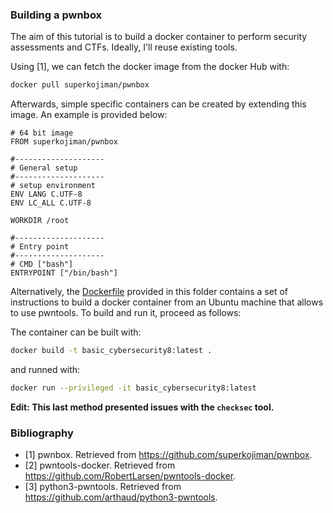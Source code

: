 ### Building a pwnbox

The aim of this tutorial is to build a docker container to perform security
assessments and CTFs. Ideally, I'll reuse existing tools.

Using [1], we can fetch the docker image from the docker Hub with:
```bash
docker pull superkojiman/pwnbox
```

Afterwards, simple specific containers can be created by extending this image.
An example is provided below:

```
# 64 bit image
FROM superkojiman/pwnbox

#--------------------
# General setup
#--------------------
# setup environment
ENV LANG C.UTF-8
ENV LC_ALL C.UTF-8

WORKDIR /root

#--------------------
# Entry point
#--------------------
# CMD ["bash"]
ENTRYPOINT ["/bin/bash"]
```

Alternatively, the [Dockerfile](Dockerfile) provided in this folder contains a
set of instructions to build a docker container from an Ubuntu machine that allows
to use pwntools. To build and run it, proceed as follows:

The container can be built with:
```bash
docker build -t basic_cybersecurity8:latest .
```
and runned with:
```bash
docker run --privileged -it basic_cybersecurity8:latest
```

**Edit: This last method presented issues with the `checksec` tool.**

### Bibliography
- [1] pwnbox. Retrieved from https://github.com/superkojiman/pwnbox.
- [2] pwntools-docker. Retrieved from https://github.com/RobertLarsen/pwntools-docker.
- [3] python3-pwntools. Retrieved from https://github.com/arthaud/python3-pwntools.

